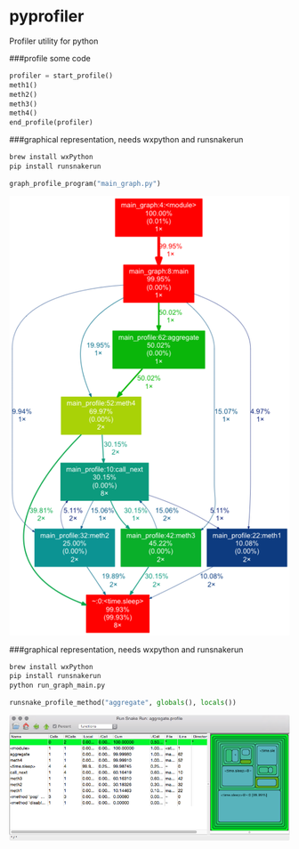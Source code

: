 # pyprofiler
Profiler utility for python

###profile some code
```python
profiler = start_profile()
meth1()
meth2()
meth3()
meth4()
end_profile(profiler)
```

###graphical representation, needs wxpython and runsnakerun
```bash
brew install wxPython
pip install runsnakerun
```

```python
graph_profile_program("main_graph.py")
```

![screenshot](main_graph.png)

###graphical representation, needs wxpython and runsnakerun
```bash
brew install wxPython
pip install runsnakerun
python run_graph_main.py
```

```python
runsnake_profile_method("aggregate", globals(), locals())
```

![screenshot](snake.png)
